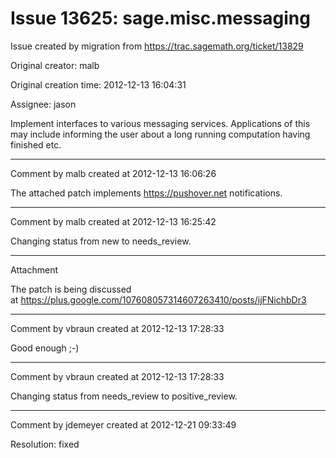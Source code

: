 # Issue 13625: sage.misc.messaging

Issue created by migration from https://trac.sagemath.org/ticket/13829

Original creator: malb

Original creation time: 2012-12-13 16:04:31

Assignee: jason

Implement interfaces to various messaging services. Applications of this may include informing the user about a long running computation having finished etc.


---

Comment by malb created at 2012-12-13 16:06:26

The attached patch implements https://pushover.net notifications.


---

Comment by malb created at 2012-12-13 16:25:42

Changing status from new to needs_review.


---

Attachment

The patch is being discussed at https://plus.google.com/107608057314607263410/posts/ijFNichbDr3


---

Comment by vbraun created at 2012-12-13 17:28:33

Good enough ;-)


---

Comment by vbraun created at 2012-12-13 17:28:33

Changing status from needs_review to positive_review.


---

Comment by jdemeyer created at 2012-12-21 09:33:49

Resolution: fixed
